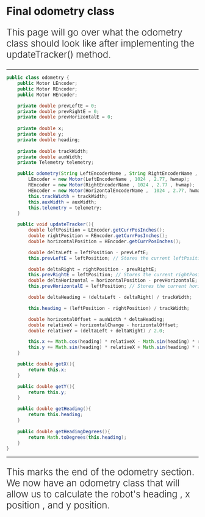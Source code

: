 
# Final odometry class

<p style = "font-weight : 300; font-size : 24px;">
This page will go over what the odometry class should look like after implementing the updateTracker() method.
</p>

---

```java 
public class odometry {
    public Motor LEncoder;
    public Motor REncoder;
    public Motor HEncoder;

    private double prevLeftE = 0;
    private double prevRightE = 0;
    private double prevHorizontalE = 0;
    
    private double x;
    private double y;
    private double heading;
    
    private double trackWidth;
    private double auxWidth;
    private Telemetry telemetry;

    public odometry(String LeftEncoderName , String RightEncoderName , String HorizontalEncoderName , double trackWidth, double auxWidth , HardwareMap hwmap , Telemetry telemetry){
        LEncoder = new Motor(LeftEncoderName , 1024 , 2.77, hwmap);
        REncoder = new Motor(RightEncoderName , 1024 , 2.77 , hwmap);
        HEncoder = new Motor(HorizontalEncoderName ,  1024 , 2.77, hwmap);
        this.trackWidth = trackWidth;
        this.auxWidth = auxWidth;
        this.telemetry = telemetry;
    }

    public void updateTracker(){
        double leftPosition = LEncoder.getCurrPosInches();
        double rightPosition = REncoder.getCurrPosInches();
        double horizontalPosition = HEncoder.getCurrPosInches();

        double deltaLeft = leftPosition - prevLeftE;
        this.prevLeftE = leftPosition; // Stores the current leftPosition to be used during the next update

        double deltaRight = rightPosition - prevRightE;
        this.prevRightE = leftPosition; // Stores the current rightPosition to be used during the next update
        double deltaHorizontal = horizontalPosition - prevHorizontalE;
        this.prevHorizontalE = leftPosition; // Stores the current horizontalPosition to be used during the next update

        double deltaHeading = (deltaLeft - deltaRight) / trackWidth;

        this.heading = (leftPosition - rightPosition) / trackWidth;

        double horizontalOffset = auxWidth * deltaHeading;
        double relativeX = horizontalChange - horizontalOffset;
        double relativeY = (deltaLeft + deltaRight) / 2.0;

        this.x += Math.cos(heading) * relativeX - Math.sin(heading) * relativeY;
        this.y += Math.sin(heading) * relativeX + Math.sin(heading) * relativeY;
    }

    public double getX(){
        return this.x;
    }

    public double getY(){
        return this.y;
    }

    public double getHeading(){
        return this.heading;
    }
    
    public double getHeadingDegrees(){
        return Math.toDegrees(this.heading);
    }
}
``` 
---

<p style = "font-weight : 300; font-size : 24px;">
This marks the end of the odometry section. We now have an odometry class that will allow us to calculate the robot's heading , x position , and y position.
</p>